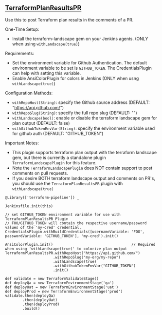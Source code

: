 ## [TerraformPlanResultsPR](../src/TerraformPlanResultsPR.groovy)

Use this to post Terraform plan results in the comments of a PR.

One-Time Setup:
* Install the terraform-landscape gem on your Jenkins agents. (ONLY when using `withLandscape(true)`)

Requirements:
* Set the environment variable for Github Authentication. The default environment variable to be set is `GITHUB_TOKEN`. The CredentialsPlugin can help with setting this variable.
* Enable AnsiColorPlugin for colors in Jenkins (ONLY when usng `withLandscape(true)`)

Configuration Methods:
* `withRepoHost(String)`: specify the Github source address (DEFAULT: "https://api.github.com/")
* `withRepoSlug(String)`: specify the full repo slug (DEFAULT: "")
* `withLandscape(bool)`: enable or disable the terraform landscape gem for plan output (DEFAULT: false)
* `withGithubTokenEnvVar(String)`: specify the environment variable used for github auth (DEFAULT: "GITHUB_TOKEN")

Important Notes:
* This plugin supports terraform plan output with the terraform landscape gem, but there is currently a standalone plugin `TerraformLandscapePlugin` for this feature.
* Note the `TerraformLandscapePlugin` does NOT contain support to post comments on pull requests.
* If you desire BOTH terraform landscape output and comments on PR's, you should use the `TerraformPlanResultsPR` plugin with `withLandscape(true)`

```
@Library(['terraform-pipeline']) _

Jenkinsfile.init(this)

// set GITHUB_TOKEN environment variable for use with TerraformPlanResultsPR Plugin
// FOO/GITHUB_TOKEN will contain the respective username/password values of the 'my-cred' credential.
CredentialsPlugin.withBuildCredentials([usernameVariable: 'FOO', passwordVariable: 'GITHUB_TOKEN'], 'my-cred').init()

AnsiColorPlugin.init()                                    // Required when using 'withLandscape(true)' to colorize plan output
TerraformPlanResultsPR.withRepoHost("https://api.github.com/")
                      .withRepoSlug("my-org/my-repo")
                      .withLandscape(true)
                      .withGithubTokenEnvVar("GITHUB_TOKEN")
                      .init()

def validate = new TerraformValidateStage()
def deployQa = new TerraformEnvironmentStage('qa')
def deployUat = new TerraformEnvironmentStage('uat')
def deployProd = new TerraformEnvironmentStage('prod')
validate.then(deployQa)
        .then(deployUat)
        .then(deployProd)
        .build()
```